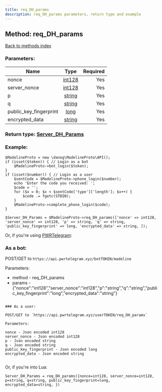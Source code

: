 ```yaml
---
title: req_DH_params
description: req_DH_params parameters, return type and example
---
```

## Method: req\_DH\_params  
[Back to methods index](index.md)


### Parameters:

| Name     |    Type       | Required |
|----------|:-------------:|---------:|
|nonce|[int128](../types/int128.md) | Yes|
|server\_nonce|[int128](../types/int128.md) | Yes|
|p|[string](../types/string.md) | Yes|
|q|[string](../types/string.md) | Yes|
|public\_key\_fingerprint|[long](../types/long.md) | Yes|
|encrypted\_data|[string](../types/string.md) | Yes|


### Return type: [Server\_DH\_Params](../types/Server_DH_Params.md)

### Example:


```
$MadelineProto = new \danog\MadelineProto\API();
if (isset($token)) { // Login as a bot
    $MadelineProto->bot_login($token);
}
if (isset($number)) { // Login as a user
    $sentCode = $MadelineProto->phone_login($number);
    echo 'Enter the code you received: ';
    $code = '';
    for ($x = 0; $x < $sentCode['type']['length']; $x++) {
        $code .= fgetc(STDIN);
    }
    $MadelineProto->complete_phone_login($code);
}

$Server_DH_Params = $MadelineProto->req_DH_params(['nonce' => int128, 'server_nonce' => int128, 'p' => string, 'q' => string, 'public_key_fingerprint' => long, 'encrypted_data' => string, ]);
```

Or, if you're using [PWRTelegram](https://pwrtelegram.xyz):

### As a bot:

POST/GET to `https://api.pwrtelegram.xyz/botTOKEN/madeline`

Parameters:

* method - req_DH_params
* params - {"nonce":"int128","server_nonce":"int128","p":"string","q":"string","public_key_fingerprint":"long","encrypted_data":"string"}

```

### As a user:

POST/GET to `https://api.pwrtelegram.xyz/userTOKEN/req_DH_params`

Parameters:

nonce - Json encoded int128
server_nonce - Json encoded int128
p - Json encoded string
q - Json encoded string
public_key_fingerprint - Json encoded long
encrypted_data - Json encoded string


```

Or, if you're into Lua:

```
Server_DH_Params = req_DH_params({nonce=int128, server_nonce=int128, p=string, q=string, public_key_fingerprint=long, encrypted_data=string, })
```

